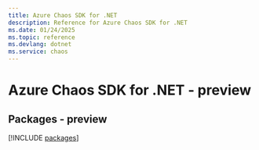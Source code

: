 ```yaml
---
title: Azure Chaos SDK for .NET
description: Reference for Azure Chaos SDK for .NET
ms.date: 01/24/2025
ms.topic: reference
ms.devlang: dotnet
ms.service: chaos
---
```

# Azure Chaos SDK for .NET - preview
## Packages - preview
[!INCLUDE [packages](chaos-index.md)]